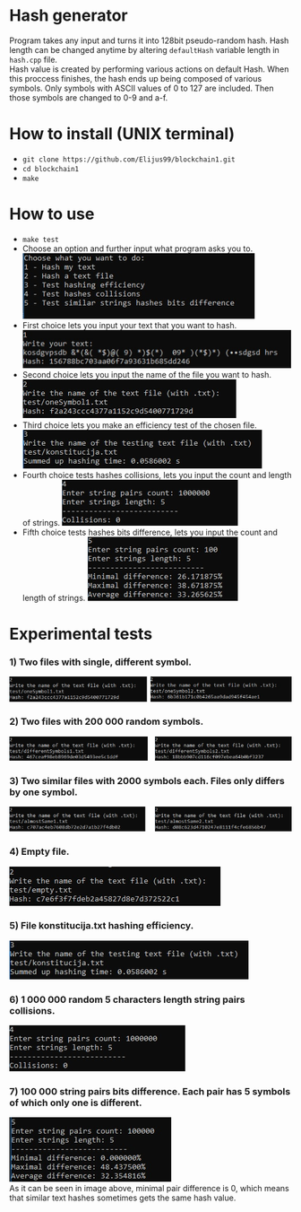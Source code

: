 # Hash generator

Program takes any input and turns it into 128bit pseudo-random hash. Hash length can be changed anytime by altering `defaultHash` variable length in `hash.cpp` file.  
Hash value is created by performing various actions on default Hash. When this proccess finishes, the hash ends up being composed of various symbols. Only symbols with ASCII values of 0 to 127 are included. Then those symbols are changed to 0-9 and a-f.

# How to install (UNIX terminal)
- `git clone https://github.com/Elijus99/blockchain1.git`
- `cd blockchain1`
- `make`

# How to use
- `make test`
- Choose an option and further input what program asks you to.
![UI](/images/UI.jpg)
- First choice lets you input your text that you want to hash.
![choose1](/images/choose1.jpg)
- Second choice lets you input the name of the file you want to hash.
![choose2](/images/choose2.jpg)
- Third choice lets you make an efficiency test of the chosen file.
![Efficiency](/images/konstitucijaEfficiency.jpg)
- Fourth choice tests hashes collisions, lets you input the count and length of strings.
![Collisions](/images/collisions.jpg)
- Fifth choice tests hashes bits difference, lets you input the count and length of strings.
![Bitwise](/images/bit.jpg)

# Experimental tests
### 1) Two files with single, different symbol.
![OneSymbol](/images/oneSymbolDifference.jpg)

### 2) Two files with 200 000 random symbols.
![DifferentSymbols](/images/differentSymbolsDifference.jpg)

### 3) Two similar files with 2000 symbols each. Files only differs by one symbol.
![AlmostSame](/images/almostSameDifference.jpg)

### 4) Empty file.
![Empty](/images/empty.jpg)

### 5) File konstitucija.txt hashing efficiency.
![Efficiency](/images/konstitucijaEfficiency.jpg)

### 6) 1 000 000 random 5 characters length string pairs collisions.
![Collisions](/images/collisions.jpg)

### 7) 100 000 string pairs bits difference. Each pair has 5 symbols of which only one is different.
![Bitwise](/images/bitwise.jpg)  
As it can be seen in image above, minimal pair difference is 0, which means that similar text hashes sometimes gets the same hash value.
